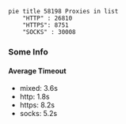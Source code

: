 
```mermaid
pie title 58198 Proxies in list
    "HTTP" : 26810
    "HTTPS": 8751
    "SOCKS" : 30008
```

### Some Info
#### Average Timeout

- mixed: 3.6s
- http: 1.8s
- https: 8.2s
- socks: 5.2s